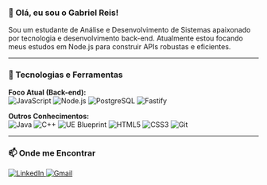 ### 👋 Olá, eu sou o Gabriel Reis!

<p>Sou um estudante de Análise e Desenvolvimento de Sistemas apaixonado por tecnologia e desenvolvimento back-end. Atualmente estou focando meus estudos em Node.js para construir APIs robustas e eficientes.</p>

---

### 🚀 Tecnologias e Ferramentas

<p>
  <strong>Foco Atual (Back-end):</strong><br>
  <img src="https://img.shields.io/badge/JavaScript-F7DF1E?style=for-the-badge&logo=javascript&logoColor=black" alt="JavaScript"/>
  <img src="https://img.shields.io/badge/Node.js-339933?style=for-the-badge&logo=nodedotjs&logoColor=white" alt="Node.js"/>
  <img src="https://img.shields.io/badge/PostgreSQL-316192?style=for-the-badge&logo=postgresql&logoColor=white" alt="PostgreSQL"/>
  <img src="https://img.shields.io/badge/Fastify-000000?style=for-the-badge&logo=fastify&logoColor=white" alt="Fastify"/>
</p>
<p>
  <strong>Outros Conhecimentos:</strong><br>
  <img src="https://img.shields.io/badge/Java-007396?style=for-the-badge&logo=java&logoColor=white" alt="Java"/>
  <img src="https://img.shields.io/badge/C%2B%2B-00599C?style=for-the-badge&logo=cplusplus&logoColor=white" alt="C++"/>
  <img src="https://img.shields.io/badge/UE%20Blueprint-313131?style=for-the-badge&logo=unrealengine&logoColor=white" alt="UE Blueprint"/>
  <img src="https://img.shields.io/badge/HTML5-E34F26?style=for-the-badge&logo=html5&logoColor=white" alt="HTML5"/>
  <img src="https://img.shields.io/badge/CSS3-1572B6?style=for-the-badge&logo=css3&logoColor=white" alt="CSS3"/>
  <img src="https://img.shields.io/badge/GIT-E44C30?style=for-the-badge&logo=git&logoColor=white" alt="Git"/>
</p>

---

### 📫 Onde me Encontrar

<p>
  <a href="https://www.linkedin.com/in/gabriel-reis-gomes/">
    <img src="https://img.shields.io/badge/LinkedIn-0077B5?style=for-the-badge&logo=linkedin&logoColor=white" alt="LinkedIn"/>
  </a>
  <a href="mailto:greisgoliveira@gmail.com">
    <img src="https://img.shields.io/badge/Gmail-D14836?style=for-the-badge&logo=gmail&logoColor=white" alt="Gmail"/>
  </a>
</p>
